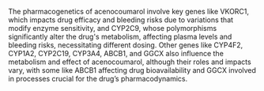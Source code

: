 The pharmacogenetics of acenocoumarol involve key genes like VKORC1, which impacts drug efficacy and bleeding risks due to variations that modify enzyme sensitivity, and CYP2C9, whose polymorphisms significantly alter the drug's metabolism, affecting plasma levels and bleeding risks, necessitating different dosing. Other genes like CYP4F2, CYP1A2, CYP2C19, CYP3A4, ABCB1, and GGCX also influence the metabolism and effect of acenocoumarol, although their roles and impacts vary, with some like ABCB1 affecting drug bioavailability and GGCX involved in processes crucial for the drug’s pharmacodynamics.